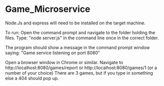 # Game_Microservice

Node.Js and express will need to be installed on the target machine. 

To run: 
Open the command prompt and navigate to the folder holding the files. 
Type: "node server.js" in the command line once in the correct folder.

The program should show a message in the command prompt window saying: "Game service listening on port 8080"

Open a browser window in Chrome or similar. 
Navigate to http://localhost:8080/games/report or http://localhost:8080/games/1 (or a number of your choice)
There are 3 games, but if you type in something else a 404 should pop up.


